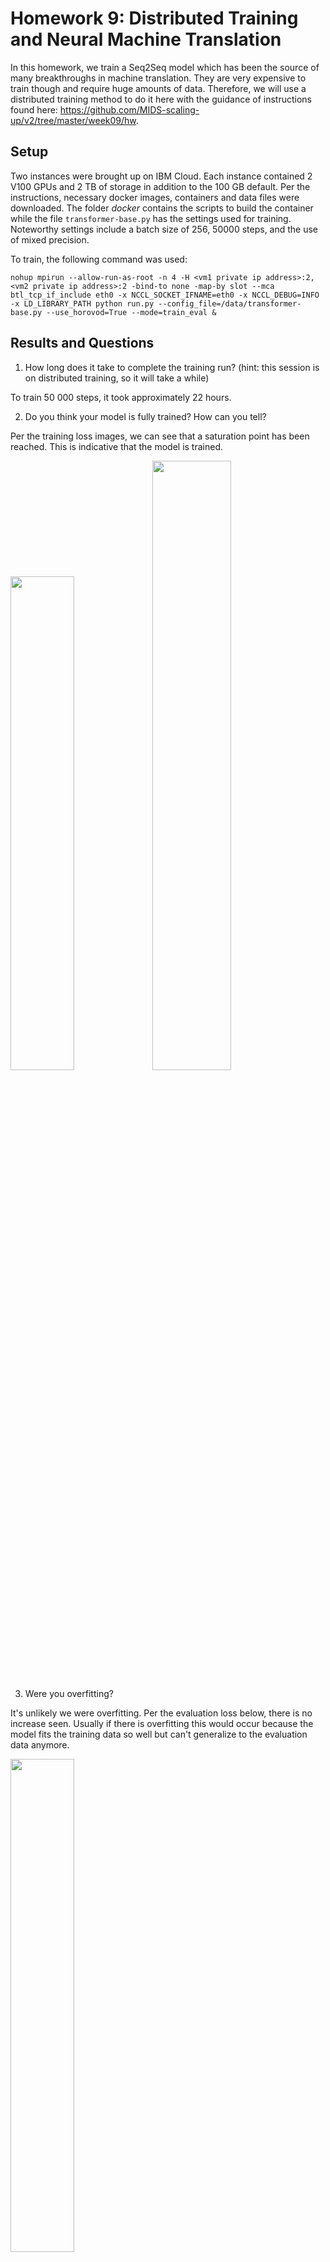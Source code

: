 # Homework 9: Distributed Training and Neural Machine Translation

In this homework, we train a Seq2Seq model which has been the source of many breakthroughs in machine translation. They are very expensive to train though and require huge amounts of data. Therefore, we will use a distributed training method to do it here with the guidance of instructions found here: https://github.com/MIDS-scaling-up/v2/tree/master/week09/hw.

## Setup

Two instances were brought up on IBM Cloud. Each instance contained 2 V100 GPUs and 2 TB of storage in addition to the 100 GB default. Per the instructions, necessary docker images, containers and data files were downloaded. The folder _docker_ contains the scripts to build the  container while the file `transformer-base.py` has the settings used for training. Noteworthy settings include a batch size of 256, 50000 steps, and the use of mixed precision.

To train, the following command was used:

`nohup mpirun --allow-run-as-root -n 4 -H <vm1 private ip address>:2,<vm2 private ip address>:2 -bind-to none -map-by slot --mca btl_tcp_if_include eth0 -x NCCL_SOCKET_IFNAME=eth0 -x NCCL_DEBUG=INFO -x LD_LIBRARY_PATH python run.py --config_file=/data/transformer-base.py --use_horovod=True --mode=train_eval &`

## Results and Questions

1. How long does it take to complete the training run? (hint: this session is on distributed training, so it will take a while)

To train 50 000 steps, it took approximately 22 hours.

2. Do you think your model is fully trained? How can you tell?

Per the training loss images, we can see that a saturation point has been reached. This is indicative that the model is trained.

<img src="images/training_loss1.JPG" width="45%" height="45%"><img src="images/gradient_norm1.JPG" width="50%" height="50%">

3. Were you overfitting?

It's unlikely we were overfitting. Per the evaluation loss below, there is no increase seen. Usually if there is overfitting this would occur because the model fits the training data so well but can't generalize to the evaluation data anymore. 

<img src="images/eval_loss1.JPG" width="45%" height="45%">

4. Were your GPUs fully utilized?

Yes, according to the below, all 4 GPUs seem to be fully used during the training process.

<img src="images/nvidia-smi_a.JPG" width="45%" height="45%"><img src="images/nvidia-smi_b.JPG" width="45%" height="45%">

5. Did you monitor network traffic (hint: apt install nmon ) ? Was network the bottleneck?

Yes, the network traffic was monitored on both instances and the network was not a bottleneck for me in this case. As below, the instances were set to have a transfer rate of 1000Mbps. In the images below, we can see that network transfer rates were usually around 200-250Mbps. Therefore, data would have been flowing back and forth very freely. 

<img src="images/nmon_a.JPG" width="45%" height="45%"><img src="images/nmon_ b.JPG" width="45%" height="45%">
<img src="images/instance.JPG" width="45%" height="45%">

6. Take a look at the plot of the learning rate and then check the config file. Can you explan this setting?

From the below, it appears that the learning rate increases linearly at the beginning and then decreases slowly afterwards. This method appears to be partially based on https://arxiv.org/pdf/1706.03762.pdf, the famous `Attention is All you Need` paper. Here they specified they ramped up the learning rate for the first 4000 (8000 in our case) warmup_steps training steps, then decreased it proportionally to the inverse square root of the step number. In a way, treating the learning rate as an adaptable hyperparameter like this is smart because, one would expect the model to be terrible at first so it would be beneficial to zig-zag across the feature space as much as possible towards a minima. As the training proceeds and more data is observed, we want to calm the algorithm and allow it to make better decisions in the feature space as forward and back propagates. Note that there are also other concepts like momentum which help in picking ideal directions in the feature space to converge on. 

<img src="images/learning_rate1.JPG" width="45%" height="45%">

7. How big was your training set (mb)? How many training lines did it contain?

As below, the deutch dataset is about 710MB whereas the english one is 636MB. Both datasets have 4562102 lines.  

<img src="images/data_memory.JPG" width="45%" height="45%">
<img src="images/data_line_count.JPG" width="45%" height="45%">

8. What are the files that a TF checkpoint is comprised of?

There are several files but the main ones seem to be data, index, and metadata files. There are also losses at different checkpoints, the model, etc. In more detail: the meta file describes the saved graph structure, the index file is an immutable table where each key is a name of a tensor and its value describes the metadata of a tensor, and lastly the datafile contains the tensor and values. 

9. How big is your resulting model checkpoint (mb)?

The model file which again includes data (852267044 b), index (36131 b), and metadata (16360030 b) sums up to be about 868 MB. In the checkpoint folder, there are 5 of these so it is about 4340 MB.

10. Remember the definition of a "step". How long did an average step take?

Step is essentially one gradient update. It's one iteration of a batch being processed. We did 50000 steps in ~22 hours meaning 0.631 steps/second.

11. How does that correlate with the observed network utilization between nodes?

Network should be inversely related to step. The better the network, the more steps that should be able to be processed per unit time. 

## Other observations

1. BLEU Evaluation Score

It is interesting to note that our BLEU evaluation score did not match exactly with the instructions though we arrive at approximately the same flattening point of ~0.38 with 0 smoothing. With confirmation, it seems that the graphs found in the link instructions were ran on a P100 instead of a V100 and it has been noted before that using different GPUs can lead to different results (https://determined.ai/blog/reproducibility-in-ml/ , https://www.twosigma.com/insights/article/a-workaround-for-non-determinism-in-tensorflow/). The cause in this case could be related to how the two different GPU ingest batches at the start of training. It's noticeable that after the first point, the trend seems to be in line with the instructions.

<img src="images/eval_bleu1.JPG" width="60%" height="60%">

2. Limiting the Network Bandwidth

Limiting the network bandwidth to 10Mbps, we saw changes in the performance of the GPUs where the performance would dip on ocassion from 100% to 70-80%. This is in line with what was discussed previously. Making this change also didn't seem to affect the BLEU Evaluation Score much either.

<img src="images/nvidia-smi-limited-bandwith.JPG" width="100%" height="100%">

## Conclusion

Given our results, we seem to have adequate training. The flattening out portions seem to match those seen in the examples. Therefore the model for en-de translation seems to be a good one.
